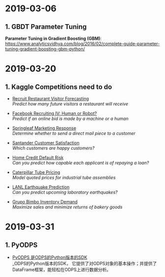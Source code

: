 # 2019-03-06
## 1. GBDT Parameter Tuning
**Parameter Tuning in Gradient Boosting (GBM)**:  
https://www.analyticsvidhya.com/blog/2016/02/complete-guide-parameter-tuning-gradient-boosting-gbm-python/

# 2019-03-20
## 1. Kaggle Competitions need to do
- [Recruit Restaurant Visitor Forecasting](https://www.kaggle.com/c/recruit-restaurant-visitor-forecasting/data)  
_Predict how many future visitors a restaurant will receive_  

- [Facebook Recruiting IV: Human or Robot?](https://www.kaggle.com/c/facebook-recruiting-iv-human-or-bot/data)  
_Predict if an online bid is made by a machine or a human_  

- [Springleaf Marketing Response](https://www.kaggle.com/c/springleaf-marketing-response)  
_Determine whether to send a direct mail piece to a customer_  

- [Santander Customer Satisfaction](https://www.kaggle.com/c/santander-customer-satisfaction#description)   
_Which customers are happy customers?_  

- [Home Credit Default Risk](https://www.kaggle.com/c/home-credit-default-risk)  
_Can you predict how capable each applicant is of repaying a loan?_

- [Caterpillar Tube Pricing](https://www.kaggle.com/c/caterpillar-tube-pricing)  
_Model quoted prices for industrial tube assemblies_  

- [LANL Earthquake Prediction](https://www.kaggle.com/c/LANL-Earthquake-Prediction)  
_Can you predict upcoming laboratory earthquakes?_

- [Grupo Bimbo Inventory Demand](https://www.kaggle.com/c/grupo-bimbo-inventory-demand)  
_Maximize sales and minimize returns of bakery goods_  

# 2019-03-31
## 1. PyODPS
- [PyODPS 是ODPS的Python版本的SDK](https://pyodps.readthedocs.io/zh_CN/latest/)  
_ODPS的Python版本的SDK， 它提供了对ODPS对象的基本操作；并提供了DataFrame框架，能轻松在ODPS上进行数据分析。  

